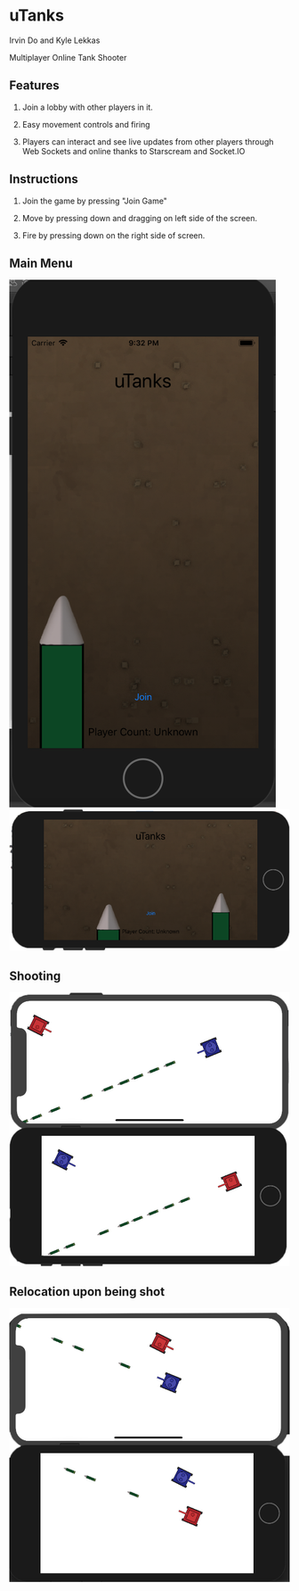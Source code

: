 # uTanks
Irvin Do and Kyle Lekkas

Multiplayer Online Tank Shooter

## Features

1. Join a lobby with other players in it.

2. Easy movement controls and firing

3. Players can interact and see live updates from other players through Web Sockets and online thanks to Starscream and Socket.IO

## Instructions
1. Join the game by pressing "Join Game"

2. Move by pressing down and dragging on left side of the screen. 

3. Fire by pressing down on the right side of screen.



## Main Menu
![alt text](screenshots/mainMenuSSPPortrait.png "Pic of Main Menu")
![alt text](screenshots/mainMenuSS.png "Pic of Main Menu")


## Shooting
![alt text](screenshots/shoooting.png "Pic of shooting")

## Relocation upon being shot
![alt text](screenshots/shot.png "Pic of getting shot")
